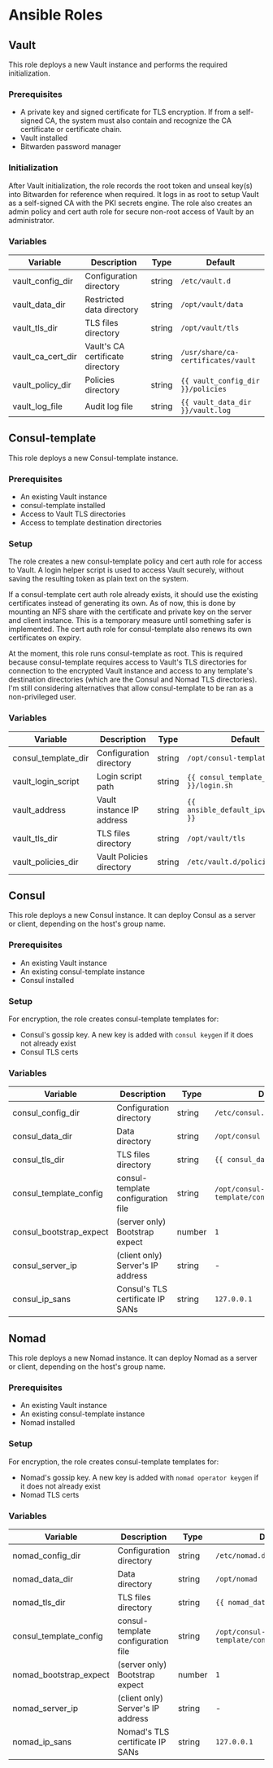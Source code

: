 # Ansible Roles

## Vault
This role deploys a new Vault instance and performs the required initialization.

### Prerequisites
- A private key and signed certificate for TLS encryption. If from a self-signed CA, the
	system must also contain and recognize the CA certificate or certificate chain.
- Vault installed
- Bitwarden password manager

### Initialization
After Vault initialization, the role records the root token and unseal key(s) into
Bitwarden for reference when required. It logs in as root to setup Vault as a
self-signed CA with the PKI secrets engine. The role also creates an admin policy and
cert auth role for secure non-root access of Vault by an administrator.

### Variables
| Variable | Description | Type | Default |
| -------- | ----------- | ---- | ------- |
| vault_config_dir | Configuration directory | string | `/etc/vault.d` |
| vault_data_dir | Restricted data directory | string | `/opt/vault/data` |
| vault_tls_dir | TLS files directory | string | `/opt/vault/tls` |
| vault_ca_cert_dir | Vault's CA certificate directory | string | `/usr/share/ca-certificates/vault` |
| vault_policy_dir | Policies directory | string | `{{ vault_config_dir }}/policies` |
| vault_log_file | Audit log file | string | `{{ vault_data_dir }}/vault.log` |

## Consul-template

This role deploys a new Consul-template instance.

### Prerequisites
- An existing Vault instance
- consul-template installed
- Access to Vault TLS directories
- Access to template destination directories

### Setup
The role creates a new consul-template policy and cert auth role for access to Vault. A
login helper script is used to access Vault securely, without saving the resulting token
as plain text on the system.

If a consul-template cert auth role already exists, it should use the existing
certificates instead of generating its own. As of now, this is done by mounting an NFS
share with the certificate and private key on the server and client instance. This is a
temporary measure until something safer is implemented. The cert auth role for
consul-template also renews its own certificates on expiry.

At the moment, this role runs consul-template as root. This is required because
consul-template requires access to Vault's TLS directories for connection to the
encrypted Vault instance and access to any template's destination directories (which are
the Consul and Nomad TLS directories). I'm still considering alternatives that allow
consul-template to be ran as a non-privileged user.

### Variables

| Variable | Description | Type | Default |
| -------- | ----------- | ---- | ------- |
| consul_template_dir | Configuration directory | string | `/opt/consul-template` |
| vault_login_script | Login script path | string | `{{ consul_template_dir }}/login.sh` |
| vault_address | Vault instance IP address | string | `{{ ansible_default_ipv4.address }}` |
| vault_tls_dir | TLS files directory | string | `/opt/vault/tls` |
| vault_policies_dir | Vault Policies directory | string | `/etc/vault.d/policies` |

## Consul

This role deploys a new Consul instance. It can deploy Consul as a server or client,
depending on the host's group name.

### Prerequisites
- An existing Vault instance
- An existing consul-template instance
- Consul installed

### Setup
For encryption, the role creates consul-template templates for:

- Consul's gossip key. A new key is added with `consul keygen` if it does not already
	exist
- Consul TLS certs

### Variables

| Variable | Description | Type | Default |
| -------- | ----------- | ---- | ------- |
| consul_config_dir | Configuration directory | string | `/etc/consul.d` |
| consul_data_dir | Data directory | string | `/opt/consul` |
| consul_tls_dir | TLS files directory | string | `{{ consul_data_dir }}/tls` |
| consul_template_config | consul-template configuration file | string | `/opt/consul-template/consul_template.hcl` |
| consul_bootstrap_expect | (server only) Bootstrap expect | number | `1` |
| consul_server_ip | (client only) Server's IP address | string | - |
| consul_ip_sans | Consul's TLS certificate IP SANs | string | `127.0.0.1` |

## Nomad
This role deploys a new Nomad instance. It can deploy Nomad as a server or client,
depending on the host's group name.

### Prerequisites
- An existing Vault instance
- An existing consul-template instance
- Nomad installed

### Setup
For encryption, the role creates consul-template templates for:

- Nomad's gossip key. A new key is added with `nomad operator keygen` if it does not already
	exist
- Nomad TLS certs

### Variables

| Variable | Description | Type | Default |
| -------- | ----------- | ---- | ------- |
| nomad_config_dir | Configuration directory | string | `/etc/nomad.d` |
| nomad_data_dir | Data directory | string | `/opt/nomad` |
| nomad_tls_dir | TLS files directory | string | `{{ nomad_data_dir }}/tls` |
| consul_template_config | consul-template configuration file | string | `/opt/consul-template/consul_template.hcl` |
| nomad_bootstrap_expect | (server only) Bootstrap expect | number | `1` |
| nomad_server_ip | (client only) Server's IP address | string | - |
| nomad_ip_sans | Nomad's TLS certificate IP SANs | string | `127.0.0.1` |
